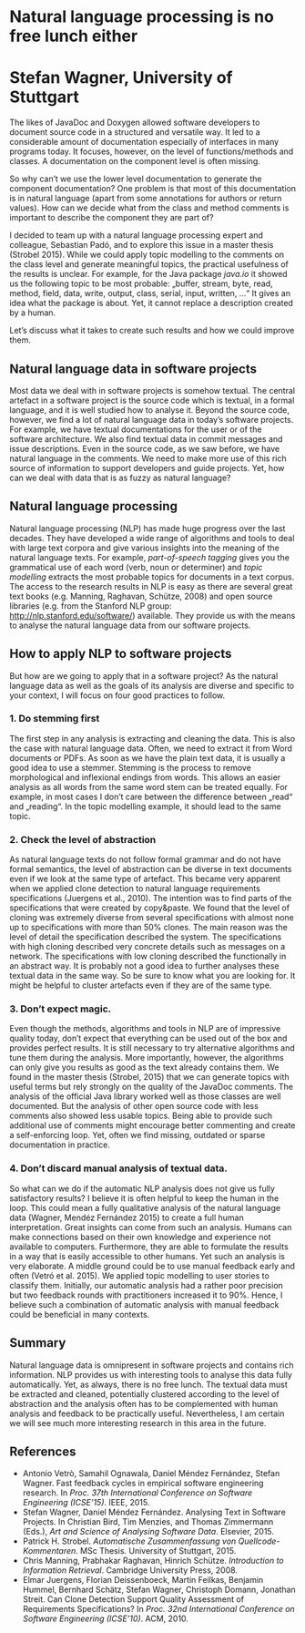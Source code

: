 # Natural language processing is no free lunch either
# Stefan Wagner, University of Stuttgart

The likes of JavaDoc and Doxygen allowed software developers to document source code in a structured and versatile way. It led to a considerable amount of documentation especially of interfaces in many programs today. It focuses, however, on the level of functions/methods and classes. A documentation on the component level is often missing.

So why can’t we use the lower level documentation to generate the component documentation? One problem is that most of this documentation is in natural language (apart from some annotations for authors or return values). How can we decide what from the class and method comments is important to describe the component they are part of? 

I decided to team up with a natural language processing expert and colleague, Sebastian Padó, and to explore this issue in a master thesis (Strobel 2015). While we could apply topic modelling to the comments on the class level and generate meaningful topics, the practical usefulness of the results is unclear. For example, for the Java package *java.io* it showed us the following topic to be most probable:
„buffer, stream, byte, read, method, field, data, write, output, class, serial, input, written, …“
It gives an idea what the package is about. Yet, it cannot replace a description created by a human.

Let’s discuss what it takes to create such results and how we could improve them.

## Natural language data in software projects
Most data we deal with in software projects is somehow textual. The central artefact in a software project is the source code which is textual, in a formal language, and it is well studied how to analyse it. Beyond the source code, however, we find a lot of natural language data in today’s software projects. For example, we have textual documentations for the user or of the software architecture. We also find textual data in commit messages and issue descriptions. Even in the source code, as we saw before, we have natural language in the comments.  We need to make more use of this rich source of information to support developers and guide projects. Yet, how can we deal with data that is as fuzzy as natural language?

## Natural language processing
Natural language processing (NLP) has made huge progress over the last decades. They have developed a wide range of algorithms and tools to deal with large text corpora and give various insights into the meaning of the natural language texts. For example, *part-of-speech tagging* gives you the grammatical use of each word (verb, noun or determiner) and *topic modelling* extracts the most probable topics for documents in a text corpus. The access to the research results in NLP is easy as there are several great text books (e.g. Manning, Raghavan, Schütze, 2008) and open source libraries (e.g. from the Stanford NLP group: http://nlp.stanford.edu/software/) available. They provide us with the means to analyse the natural language data from our software projects.

## How to apply NLP to software projects
But how are we going to apply that in a software project? As the natural language data as well as the goals of its analysis are diverse and specific to your context, I will focus on four good practices to follow.

### 1. Do stemming first
The first step in any analysis is extracting and cleaning the data. This is also the case with natural language data. Often, we need to extract it from Word documents or PDFs. As soon as we have the plain text data, it is usually a good idea to use a stemmer. Stemming is the process to remove morphological and inflexional endings from words. This allows an easier analysis as all words from the same word stem can be treated equally. For example, in most cases I don’t care between the difference between „read“ and „reading“. In the topic modelling example, it should lead to the same topic. 

### 2. Check the level of abstraction
As natural language texts do not follow formal grammar and do not have formal semantics, the level of abstraction can be diverse in text documents even if we look at the same type of artefact. This became very apparent when we applied clone detection to natural language requirements specifications (Juergens et al., 2010). The intention was to find parts of the specifications that were created by copy&paste. We found that the level of cloning was extremely diverse from several specifications with almost none up to specifications with more than 50% clones. The main reason was the level of detail the specification described the system. The specifications with high cloning described very concrete details such as messages on a network. The specifications with low cloning described the functionally in an abstract way. It is probably not a good idea to further analyses these textual data in the same way. So be sure to know what you are looking for. It might be helpful to  cluster artefacts even if they are of the same type.

### 3. Don’t expect magic. 
Even though the methods, algorithms and tools in NLP are of impressive quality today, don’t expect that everything can be used out of the box and provides perfect results. It is still necessary to try alternative algorithms and tune them during the analysis. More importantly, however, the algorithms can only give you results as good as the text already contains them. We found in the master thesis (Strobel, 2015) that we can generate topics with useful terms but rely strongly on the quality of the JavaDoc comments. The analysis of the official Java library worked well as those classes are well documented. But the analysis of other open source code with less comments also showed less usable topics. Being able to provide such additional use of comments might encourage better commenting and create a self-enforcing loop. Yet, often we find missing, outdated or sparse documentation in practice. 

### 4. Don’t discard manual analysis of textual data. 
So what can we do if the automatic NLP analysis does not give us fully satisfactory results? I believe it is often helpful to keep the human in the loop. This could mean a fully qualitative analysis of the natural language data (Wagner, Mendéz Fernández 2015) to create a full human interpretation. Great insights can come from such an analysis. Humans can make connections based on their own knowledge and experience not available to computers. Furthermore, they are able to formulate the results in a way that is easily accessible to other humans. Yet such an analysis is very elaborate. A middle ground could be to use manual feedback early and often (Vetró et al. 2015). We applied topic modelling to user stories to classify them. Initially, our automatic analysis had a rather poor precision but two feedback rounds with practitioners increased it to 90%. Hence, I believe such a combination of automatic analysis with manual feedback could be beneficial in many contexts.

## Summary
Natural language data is omnipresent in software projects and contains rich information. NLP provides us with interesting tools to analyse this data fully automatically. Yet, as always, there is no free lunch. The textual data must be extracted and cleaned, potentially clustered according to the level of abstraction and the analysis often has to be complemented with human analysis and feedback to be practically useful. Nevertheless, I am certain we will see much more interesting research in this area in the future.

## References
+ Antonio Vetrò, Samahil Ognawala, Daniel Méndez Fernández, Stefan Wagner. Fast feedback cycles in empirical software engineering research. In *Proc. 37th International Conference on Software Engineering (ICSE’15)*. IEEE, 2015.
+ Stefan Wagner, Daniel Méndez Fernández. Analysing Text in Software Projects. In Christian Bird, Tim Menzies, and Thomas Zimmermann (Eds.), *Art and Science of Analysing Software Data*. Elsevier, 2015.
+ Patrick H. Strobel. *Automatische Zusammenfassung von Quellcode-Kommentaren*. MSc Thesis. University of Stuttgart, 2015.
+ Chris Manning, Prabhakar Raghavan, Hinrich Schütze. *Introduction to Information Retrieval*. Cambridge University Press, 2008.
+ Elmar Juergens, Florian Deissenboeck, Martin Feilkas, Benjamin Hummel, Bernhard Schätz, Stefan Wagner, Christoph Domann, Jonathan Streit. Can Clone Detection Support Quality Assessment of Requirements Specifications? In *Proc. 32nd International Conference on Software Engineering (ICSE’10)*. ACM, 2010.
